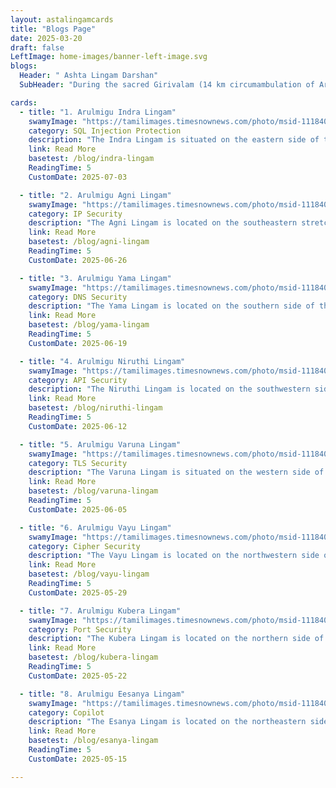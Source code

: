 ```yaml
---
layout: astalingamcards
title: "Blogs Page"
date: 2025-03-20
draft: false
LeftImage: home-images/banner-left-image.svg
blogs:
  Header: " Ashta Lingam Darshan"
  SubHeader: "During the sacred Girivalam (14 km circumambulation of Arunachala Hill) in Thiruvannamalai, devotees pass by eight small shrines each housing a Shiva Lingam. These are known collectively as the Ashta Lingam and are integral to the ritual"

cards:
  - title: "1. Arulmigu Indra Lingam"
    swamyImage: "https://tamilimages.timesnownews.com/photo/msid-111840442/thumbsize=59024,111840442.jpg"
    category: SQL Injection Protection
    description: "The Indra Lingam is situated on the eastern side of the Arunachaleswarar Temple in Thiruvannamalai..."
    link: Read More
    basetest: /blog/indra-lingam
    ReadingTime: 5
    CustomDate: 2025-07-03

  - title: "2. Arulmigu Agni Lingam"
    swamyImage: "https://tamilimages.timesnownews.com/photo/msid-111840439/thumbsize=78636,111840439.jpg"
    category: IP Security
    description: "The Agni Lingam is located on the southeastern stretch of the Girivalam path in Thiruvannamalai,..."
    link: Read More
    basetest: /blog/agni-lingam
    ReadingTime: 5
    CustomDate: 2025-06-26

  - title: "3. Arulmigu Yama Lingam"
    swamyImage: "https://tamilimages.timesnownews.com/photo/msid-111840437/thumbsize=91294,111840437.jpg"
    category: DNS Security
    description: "The Yama Lingam is located on the southern side of the Girivalam (circumambulation) path in Thiruvannamalai..."
    link: Read More
    basetest: /blog/yama-lingam
    ReadingTime: 5
    CustomDate: 2025-06-19

  - title: "4. Arulmigu Niruthi Lingam"
    swamyImage: "https://tamilimages.timesnownews.com/photo/msid-111840435/thumbsize=100074,111840435.jpg"
    category: API Security
    description: "The Niruthi Lingam is located on the southwestern side of the Girivalam path in Thiruvannamalai..."
    link: Read More
    basetest: /blog/niruthi-lingam
    ReadingTime: 5
    CustomDate: 2025-06-12

  - title: "5. Arulmigu Varuna Lingam"
    swamyImage: "https://tamilimages.timesnownews.com/photo/msid-111840434/thumbsize=85594,111840434.jpg"
    category: TLS Security
    description: "The Varuna Lingam is situated on the western side of the sacred Girivalam path in Thiruvannamalai..."
    link: Read More
    basetest: /blog/varuna-lingam
    ReadingTime: 5
    CustomDate: 2025-06-05

  - title: "6. Arulmigu Vayu Lingam"
    swamyImage: "https://tamilimages.timesnownews.com/photo/msid-111840433/thumbsize=83120,111840433.jpg"
    category: Cipher Security
    description: "The Vayu Lingam is located on the northwestern side of the Girivalam path in Thiruvannamalai..."
    link: Read More
    basetest: /blog/vayu-lingam
    ReadingTime: 5
    CustomDate: 2025-05-29

  - title: "7. Arulmigu Kubera Lingam"
    swamyImage: "https://tamilimages.timesnownews.com/photo/msid-111840432/thumbsize=81286,111840432.jpg"
    category: Port Security
    description: "The Kubera Lingam is located on the northern side of the Girivalam path in Thiruvannamalai..."
    link: Read More
    basetest: /blog/kubera-lingam
    ReadingTime: 5
    CustomDate: 2025-05-22

  - title: "8. Arulmigu Eesanya Lingam"
    swamyImage: "https://tamilimages.timesnownews.com/photo/msid-111840431/thumbsize=77758,111840431.jpg"
    category: Copilot
    description: "The Esanya Lingam is located on the northeastern side of the Girivalam path in Thiruvannamalai..."
    link: Read More
    basetest: /blog/esanya-lingam
    ReadingTime: 5
    CustomDate: 2025-05-15

---
```

